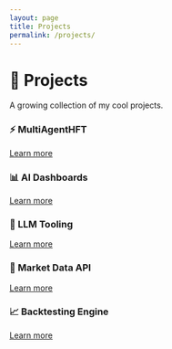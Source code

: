 ```yaml
---
layout: page
title: Projects
permalink: /projects/
---
```


# 🚀 Projects

A growing collection of my cool projects.

<div class="projects-grid">
  <div class="project-card" style="background-image: url('/assets/images/project1.jpg');">
    <h3>⚡ MultiAgentHFT</h3>
    <a href="/projects/multiagenthft" class="project-link">Learn more</a>
  </div>
  <div class="project-card" style="background-image: url('/assets/images/project2.jpg');">
    <h3>📊 AI Dashboards</h3>
    <a href="/projects/ai-dashboards" class="project-link">Learn more</a>
  </div>
  <div class="project-card" style="background-image: url('/assets/images/project3.jpg');">
    <h3>🤖 LLM Tooling</h3>
    <a href="/projects/llm-tooling" class="project-link">Learn more</a>
  </div>
  <div class="project-card" style="background-image: url('/assets/images/project4.jpg');">
    <h3>📡 Market Data API</h3>
    <a href="/projects/market-data-api" class="project-link">Learn more</a>
  </div>
  <div class="project-card" style="background-image: url('/assets/images/project5.jpg');">
    <h3>📈 Backtesting Engine</h3>
    <a href="/projects/backtesting-engine" class="project-link">Learn more</a>
  </div>
</div>
